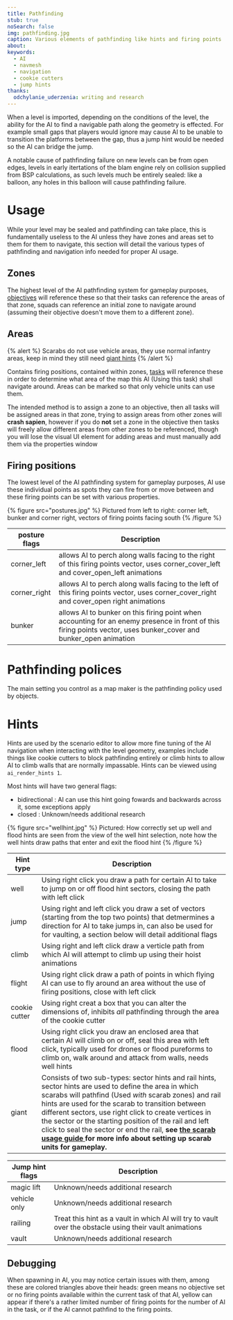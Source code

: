 ```yaml
---
title: Pathfinding
stub: true
noSearch: false
img: pathfinding.jpg
caption: Various elements of pathfinding like hints and firing points
about: 
keywords:
  - AI
  - navmesh
  - navigation
  - cookie cutters
  - jump hints
thanks:
  odchylanie_uderzenia: writing and research
--- 
```

When a level is imported, depending on the conditions of the level, the ability for the AI to find a navigable path along the geometry is effected. For example small gaps that players would ignore may cause AI to be unable to transition the platforms between the gap, thus a jump hint would be needed so the AI can bridge the jump.

A notable cause of pathfinding failure on new levels can be from open edges, levels in early itertations of the blam engine rely on collision supplied from BSP calculations, as such levels much be entirely sealed: like a balloon, any holes in this balloon will cause pathfinding failure.

# Usage

While your level may be sealed and pathfinding can take place, this is fundamentally useless to the AI unless they have zones and areas set to them for them to navigate, this section will detail the various types of pathfinding and navigation info needed for proper AI usage.

## Zones

The highest level of the AI pathfinding system for gameplay purposes, [objectives](~) will reference these so that their tasks can reference the areas of that zone, squads can reference an initial zone to navigate around (assuming their objective doesn't move them to a different zone).

## Areas

{% alert %}
Scarabs do not use vehicle areas, they use normal infantry areas, keep in mind they still need [giant hints](~pathfinding#hints)
{% /alert %}

Contains firing positions, contained within zones, [tasks](~objectives) will reference these in order to determine what area of the map this AI (Using this task) shall navigate around. Areas can be marked so that only vehicle units can use them.

The intended method is to assign a zone to an objective, then all tasks will be assigned areas in that zone, trying to assign areas from other zones will **crash sapien**, however if you do **not** set a zone in the objective then tasks will freely allow different areas from other zones to be referenced, though you will lose the visual UI element for adding areas and must manually add them via the properties window

## Firing positions

The lowest level of the AI pathfinding system for gameplay purposes, AI use these individual points as spots they can fire from or move between and these firing points can be set with various properties.

{% figure src="postures.jpg" %}
Pictured from left to right: corner left, bunker and corner right, vectors of firing points facing south
{% /figure %}

| posture flags | Description
|-------|----------
| corner_left | allows AI to perch along walls facing to the right of this firing points vector, uses corner_cover_left and cover_open_left animations
| corner_right | allows AI to perch along walls facing to the left of this firing points vector, uses corner_cover_right and cover_open right animations
| bunker | allows AI to bunker on this firing point when accounting for an enemy presence in front of this firing points vector, uses bunker_cover and bunker_open animation

# Pathfinding polices

The main setting you control as a map maker is the pathfinding policy used by  objects.

# Hints

Hints are used by the scenario editor to allow more fine tuning of the AI navigation when interacting with the level geometry, examples include things like cookie cutters to block pathfinding entirely or climb hints to allow AI to climb walls that are normally impassable. Hints can be viewed using `ai_render_hints 1`.

Most hints will have two general flags:
- bidirectional : AI can use this hint going fowards and backwards across it, some exceptions apply
- closed : Unknown/needs additional research

{% figure src="wellhint.jpg" %}
Pictured: How correctly set up well and flood hints are seen from the view of the well hint selection, note how the well hints draw paths that enter and exit the flood hint
{% /figure %}

| Hint type | Description
|-------|----------
| well | Using right click you draw a path for certain AI to take to jump on or off flood hint sectors, closing the path with left click
| jump | Using right and left click you draw a set of vectors (starting from the top two points) that detmermines a direction for AI to take jumps in, can also be used for for vaulting, a section below will detail additional flags
| climb | Using right and left click draw a verticle path from which AI will attempt to climb up using their hoist animations
| flight | Using right click draw a path of points in which flying AI can use to fly around an area without the use of firing positions, close with left click
| cookie cutter | Using right creat a box that you can alter the dimensions of, inhibits *all* pathfinding through the area of the cookie cutter
| flood | Using right click you draw an enclosed area that certain AI will climb on or off, seal this area with left click, typically used for drones or flood pureforms to climb on, walk around and attack from walls, needs well hints
| giant | Consists of two sub-types: sector hints and rail hints, sector hints are used to define the area in which scarabs will pathfind (Used *with* scarab zones) and rail hints are used for the scarab to transition between different sectors, use right click to create vertices in the sector or the starting position of the rail and left click to seal the sector or end the rail, **see [the scarab usage guide ](~h3/guides/scarab) for more info about setting up scarab units for gameplay.**

| Jump hint flags | Description
|-------|----------
| magic lift  | Unknown/needs additional research
| vehicle only  | Unknown/needs additional research
| railing  | Treat this hint as a vault in which AI will try to vault over the obstacle using their vault animations
| vault  | Unknown/needs additional research

## Debugging

When spawning in AI, you may notice certain issues with them, among these are colored triangles above their heads: green means no objective set or no firing points available within the current task of that AI, yellow can appear if there's a rather limited number of firing points for the number of AI in the task, or if the AI cannot pathfind to the firing points.